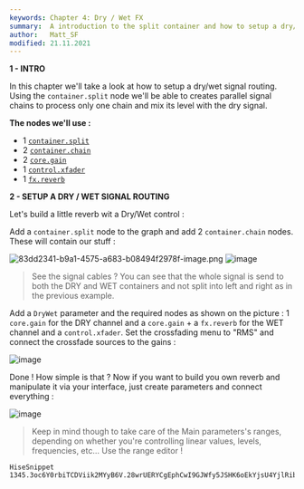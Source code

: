 ```yaml
---
keywords: Chapter 4: Dry / Wet FX
summary:  A introduction to the split container and how to setup a dry/wet signal routing
author:   Matt_SF
modified: 21.11.2021
---
```


**1 - INTRO**

In this chapter we'll take a look at how to setup a dry/wet signal routing. Using the `container.split` node we'll be able to creates parallel signal chains to process only one chain and mix its level with the dry signal.

**The nodes we'll use :** 

 - 1 [`container.split`](/scriptnode/list/container/split)
 - 2 [`container.chain`](/scriptnode/list/container/chain)
 - 2 [`core.gain`](/scriptnode/list/core/gain)
 - 1 [`control.xfader`](/scriptnode/list/control/xfader)
 - 1 [`fx.reverb`](/scriptnode/list/fx/reverb)

**2 - SETUP A DRY / WET SIGNAL ROUTING**

Let's build a little reverb wit a Dry/Wet control : 

Add a `container.split` node to the graph and add 2 `container.chain` nodes. These will contain our stuff : 

![83dd2341-b9a1-4575-a683-b08494f2978f-image.png](https://i.imgur.com/JEGr9Dt.png) 
![image](https://user-images.githubusercontent.com/84969276/142757250-b7bff0db-7a9f-49f2-847f-88bffdabd938.png)

> See the signal cables ? You can see that the whole signal is send to both the DRY and WET containers and not split into left and right as in the previous example.

Add a `DryWet` parameter and the required nodes as shown on the picture : 1 `core.gain` for the DRY channel and a `core.gain` + a `fx.reverb` for the WET channel and a `control.xfader`. Set the crossfading menu to "RMS" and connect the crossfade sources to the gains :

![image](https://user-images.githubusercontent.com/84969276/142757284-6e734ccf-87b8-4f4e-8442-8244c15bfeae.png)

Done ! How simple is that ? Now if you want to build you own reverb and manipulate it via your interface, just create parameters and connect everything : 

![image](https://user-images.githubusercontent.com/84969276/142757298-148dccd7-8af0-4e18-b50c-93b1b84f0062.png)

> Keep in mind though to take care of the Main parameters's ranges, depending on whether you're controlling linear values, levels, frequencies, etc...
> Use the range editor !

```snippet
HiseSnippet 1345.3oc6Y0rbiTCDViik2MYyB6V.28wrUERYCgEphCwI9GJWfy5JSHK6oEkYjsU4YjlRibh8Rwctw48FOBbka4cfW.dD12.n0Lxdlw+j3XRxlp.eHkUqtG8ou9qaIOosT3PCCERj05GOJfhr1DaOhq5UsGgwQMqgr9.bKRnhJKFa5fQAjvPpKxxZsuQavZ87nnOuauCHdDtCMwDBchf4P+NlOSkXsckuk440f3ROl4mx6cqzzQvqJ7DC.7rFtDJf3zmzkdHQ6VNLxpPcWlRHsUDEMDYk+.g6H6dhy4w9eBKjcpGUOnLxFdPwlaH7b0HVaEUsGyys838cHBdJsSXg0hYgOF2h4xlXOgMdRzDEShHMeXkKK7VKC7JuH3MGHYkBR4igzSw1NRVfJYFMddDtIGRNcH.smFJw9hrt.WU.NvU63S5SaHgASBXqmWpz1Eg+7ruty.tihI3EE7CEJ5K3a8rM9oMVeiedihSOUmNycN8xHEddT4bmVmokWVfawG3eJUtcwyHdCnSbD19Y4zBKGm5DuqS4nf2jyTuHfZFe4hBjg1fu88MqQTDcRwXC7KfJULMbrpQOCT3won0w0ng8Uh.PiOS9CTNB2AdDUV4jtFxLAvGYxg5DEOjoFktFaZMV9EyGkV5RfkEtOE2lob5Me7laN3EXsaa7ZpXeLtdmNTGUBXyia7CWZ4Y9kSJk.kksTcCSoJr9ZfrA9H5YT4oMFN2RzeAmTNDHoADI8XQaOxnsBI9Adzi.ztcwS8DN8sYugNaMTPL.NP6wVN8HbN0KbUJ0JbC09BcjXfhw61hnjrgHK7gC7sgl5NzpFzA1rxoqxhGWROVqVrob2nA+M7wLYY8XKyjkGOYpBzCopyEx9QICy2gTQLyKiX9NCQ664INupvOfYTtPFHxVag2nfdBNyQaJ1iw3beew.XILf0J2gBWX6WnAwAnoQsIpd5ZBcuFPzQk63LQ7kZk0AM9Ps3cIrH9ZnqORKih.351DIbZGzgV2bIm0ZoZ1Dq0zifJrb5UYSbyvSzy5P7Pmnyl5fhVwvD7h0t9P7vNvItRTFv+jHvCZhcLyt7fM5XyDnkaJn8g5jdpMiAcwLIZJmKna1Pm3C9nV1HTRWliIxtTkVXYett+yjwV4RavzhlSiz6gYGhrdfdu0zU2ltKjlpczqPSvm1bgndwnVLtAGiah8pKZQFNkM.JJZftdzX62d6a+i8r6SOOleMVun6u+IUpODJqCCi.APhnUGyur9wumvbpLoVFNdDfvYWaH0MyZ+t8lZsiwyzqcjmZEwCvwOfYdz6OPI7g9StST5FA9iwgAdLkMqKGJFVXIZjSWGYdlJv4VZgwZszUzTXUWwqaMuUJfkHzy.tGAfSR2o60DV4xPDYDDqc4Bh+shw3VDQJ8qPOjBGEVJgYkesxRgie7ip8m6EegaaegP0CNdaZvrakqX8uI3gMgKSDRUKn5HSZAkQip6cbOQil8bo3CJmVh1Y3NlItSjn2D8rfq+CWXaNBi+ZuEpRu0Ze9RlKPju2ARAbjuWANlom0Lh0+um0+Q5YsvAv8MSAz3VG0jidIbGpado6Lgtb2RaxkrybIsw2k4lGlK7VZFFpPTGo6S7iomdF9Iou4cOCMtQ48bJ51ClWsDxt4an224GywL29zyABQeeRzKaX0dwf2EuZDehiT7ZyurWSkOLxBblGO5MouNtkdbwxnyF+KtKsSIjOyk8ZGG8aN6SKiPyOlOaEh4yWgX1cEh4KVgXd9JDyWtBw7UWZL5+oBlaEnkZfg10iDWVV04jS8huNC5e.AN0gxA
```
